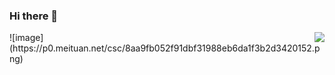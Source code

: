 ### Hi there 👋
<img align="right" src="https://github-readme-stats.vercel.app/api?username=BeUnhappy&show_icons=true">
![image](https://p0.meituan.net/csc/8aa9fb052f91dbf31988eb6da1f3b2d3420152.png)
